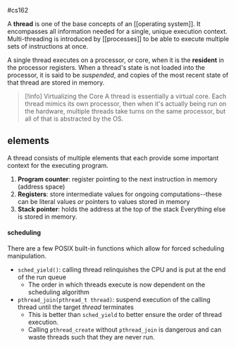 #cs162 

A **thread** is one of the base concepts of an [[operating system]]. It encompasses all information needed for a single, unique execution context. Multi-threading is introduced by [[processes]] to be able to execute multiple sets of instructions at once.

A single thread executes on a processor, or core, when it is the **resident** in the processor registers. When a thread's state is not loaded into the processor, it is said to be *suspended*, and copies of the most recent state of that thread are stored in memory.

>[!info] Virtualizing the Core
>A thread is essentially a virtual core. Each thread mimics its own processor, then when it's actually being run on the hardware, multiple threads take turns on the same processor, but all of that is abstracted by the OS.

## elements
A thread consists of multiple elements that each provide some important context for the executing program.
1. **Program counter**: register pointing to the next instruction in memory (address space)
2. **Registers**: store intermediate values for ongoing computations--these can be literal values *or* pointers to values stored in memory
3. **Stack pointer**: holds the address at the top of the stack
Everything else is stored in memory.

#### scheduling
There are a few POSIX built-in functions which allow for forced scheduling manipulation. 
- `sched_yield()`: calling thread relinquishes the CPU and is put at the end of the run queue
	- The order in which threads execute is now dependent on the scheduling algorithm
- `pthread_join(pthread_t thread)`: suspend execution of the calling thread until the target _thread_ terminates
	- This is better than `sched_yield` to better ensure the order of thread execution. 
	- Calling `pthread_create` without `pthread_join` is dangerous and can waste threads such that they are never run.
